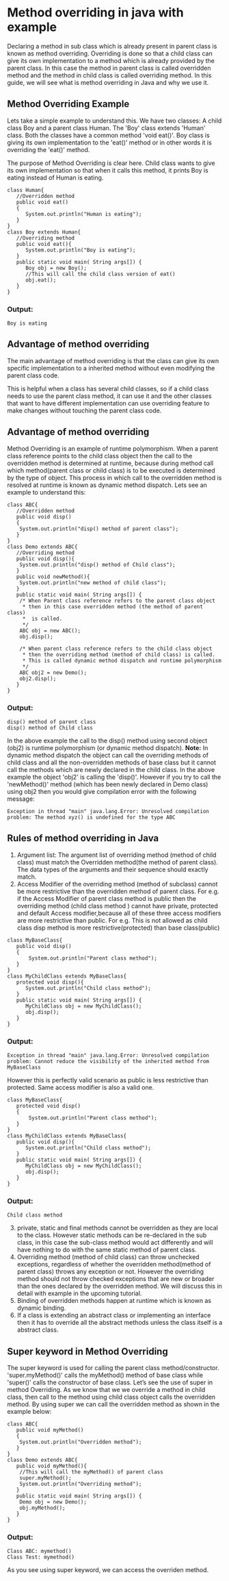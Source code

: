 # **Method overriding in java with example**

Declaring a method in sub class which is already present in parent class is known as method overriding. Overriding is done so that a child class can give its own implementation to a method which is already provided by the parent class. In this case the method in parent class is called overridden method and the method in child class is called overriding method. In this guide, we will see what is method overriding in Java and why we use it.

## **Method Overriding Example**

Lets take a simple example to understand this. We have two classes: A child class Boy and a parent class Human. The 'Boy' class extends 'Human' class. Both the classes have a common method 'void eat()'. Boy class is giving its own implementation to the 'eat()' method or in other words it is overriding the 'eat()' method.

The purpose of Method Overriding is clear here. Child class wants to give its own implementation so that when it calls this method, it prints Boy is eating instead of Human is eating.
```
class Human{
   //Overridden method
   public void eat()
   {
      System.out.println("Human is eating");
   }
}
class Boy extends Human{
   //Overriding method
   public void eat(){
      System.out.println("Boy is eating");
   }
   public static void main( String args[]) {
      Boy obj = new Boy();
      //This will call the child class version of eat()
      obj.eat();
   }
}
```
### **Output:**
```
Boy is eating
```

## **Advantage of method overriding**

The main advantage of method overriding is that the class can give its own specific implementation to a inherited method without even modifying the parent class code.

This is helpful when a class has several child classes, so if a child class needs to use the parent class method, it can use it and the other classes that want to have different implementation can use overriding feature to make changes without touching the parent class code.

## **Advantage of method overriding**

Method Overriding is an example of runtime polymorphism. When a parent class reference points to the child class object then the call to the overridden method is determined at runtime, because during method call which method(parent class or child class) is to be executed is determined by the type of object. This process in which call to the overridden method is resolved at runtime is known as dynamic method dispatch. Lets see an example to understand this:
```
class ABC{
   //Overridden method
   public void disp()
   {
	System.out.println("disp() method of parent class");
   }	   
}
class Demo extends ABC{
   //Overriding method
   public void disp(){
	System.out.println("disp() method of Child class");
   }
   public void newMethod(){
	System.out.println("new method of child class");
   }
   public static void main( String args[]) {
	/* When Parent class reference refers to the parent class object
	 * then in this case overridden method (the method of parent class)
	 *  is called.
	 */
	ABC obj = new ABC();
	obj.disp();

	/* When parent class reference refers to the child class object
	 * then the overriding method (method of child class) is called.
	 * This is called dynamic method dispatch and runtime polymorphism
	 */
	ABC obj2 = new Demo();
	obj2.disp();
   }
}
```
### **Output:**
```
disp() method of parent class
disp() method of Child class
```
In the above example the call to the disp() method using second object (obj2) is runtime polymorphism (or dynamic method dispatch).
**Note:** In dynamic method dispatch the object can call the overriding methods of child class and all the non-overridden methods of base class but it cannot call the methods which are newly declared in the child class. In the above example the object 'obj2' is calling the 'disp()'. However if you try to call the 'newMethod()' method (which has been newly declared in Demo class) using obj2 then you would give compilation error with the following message:
```
Exception in thread "main" java.lang.Error: Unresolved compilation 
problem: The method xyz() is undefined for the type ABC
```

## **Rules of method overriding in Java**
1. Argument list: The argument list of overriding method (method of child class) must match the Overridden method(the method of parent class). The data types of the arguments and their sequence should exactly match.
2. Access Modifier of the overriding method (method of subclass) cannot be more restrictive than the overridden method of parent class. For e.g. if the Access Modifier of parent class method is public then the overriding method (child class method ) cannot have private, protected and default Access modifier,because all of these three access modifiers are more restrictive than public.
For e.g. This is not allowed as child class disp method is more restrictive(protected) than base class(public)
```
class MyBaseClass{
   public void disp()
   {
       System.out.println("Parent class method");
   }
}
class MyChildClass extends MyBaseClass{
   protected void disp(){
      System.out.println("Child class method");
   }
   public static void main( String args[]) {
      MyChildClass obj = new MyChildClass();
      obj.disp();
   }
}
```
### **Output:**
```
Exception in thread "main" java.lang.Error: Unresolved compilation 
problem: Cannot reduce the visibility of the inherited method from MyBaseClass
```
However this is perfectly valid scenario as public is less restrictive than protected. Same access modifier is also a valid one.
```
class MyBaseClass{
   protected void disp()
   {
       System.out.println("Parent class method");
   }
}
class MyChildClass extends MyBaseClass{
   public void disp(){
      System.out.println("Child class method");
   }
   public static void main( String args[]) {
      MyChildClass obj = new MyChildClass();
      obj.disp();
   }
}
```
### **Output:**
```
Child class method
```
3. private, static and final methods cannot be overridden as they are local to the class. However static methods can be re-declared in the sub class, in this case the sub-class method would act differently and will have nothing to do with the same static method of parent class.
4. Overriding method (method of child class) can throw unchecked exceptions, regardless of whether the overridden method(method of parent class) throws any exception or not. However the overriding method should not throw checked exceptions that are new or broader than the ones declared by the overridden method. We will discuss this in detail with example in the upcoming tutorial.
5. Binding of overridden methods happen at runtime which is known as dynamic binding.
6. If a class is extending an abstract class or implementing an interface then it has to override all the abstract methods unless the class itself is a abstract class.

## **Super keyword in Method Overriding**

The super keyword is used for calling the parent class method/constructor. 'super.myMethod()' calls the myMethod() method of base class while 'super()' calls the constructor of base class. Let’s see the use of super in method Overriding.
As we know that we we override a method in child class, then call to the method using child class object calls the overridden method. By using super we can call the overridden method as shown in the example below:
```
class ABC{
   public void myMethod()
   {
	System.out.println("Overridden method");
   }	   
}
class Demo extends ABC{
   public void myMethod(){
	//This will call the myMethod() of parent class
	super.myMethod();
	System.out.println("Overriding method");
   }
   public static void main( String args[]) {
	Demo obj = new Demo();
	obj.myMethod();
   }
}
```
### **Output:**
```
Class ABC: mymethod()
Class Test: mymethod()
```
As you see using super keyword, we can access the overriden method.


